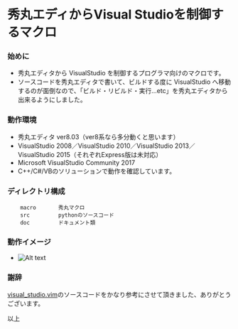 秀丸エディからVisual Studioを制御するマクロ
========

### 始めに
- 秀丸エディタから VisualStudio を制御するプログラマ向けのマクロです。
- ソースコードを秀丸エディタで書いて、ビルドする度に VisualStudio へ移動するのが面倒なので、「ビルド・リビルド・実行...etc」を秀丸エディタから出来るようにしました。

### 動作環境
- 秀丸エディタ ver8.03（ver8系なら多分動くと思います）
- VisualStudio 2008／VisualStudio 2010／VisualStudio 2013／VisualStudio 2015（それぞれExpress版は未対応）
- Microsoft VisualStudio Community 2017
- C++/C#/VBのソリューションで動作を確認しています。

### ディレクトリ構成
		macro       秀丸マクロ
		src         pythonのソースコード
		doc         ドキュメント類

### 動作イメージ
- ![Alt text](http://cdn-ak.f.st-hatena.com/images/fotolife/o/ohtorii/20110402/20110402135007.png)

### 謝辞
[visual_studio.vim](https://www.vim.org/scripts/script.php?script_id=864)のソースコードをかなり参考にさせて頂きました、ありがとうございます。

以上
